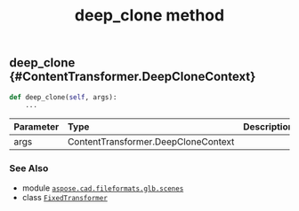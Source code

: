 ﻿---
title: deep_clone method
second_title: Aspose.CAD for Python via .NET API References
description: 
type: docs
weight: 20
url: /python-net/aspose.cad.fileformats.glb.scenes/fixedtransformer/deep_clone/
is_root: false
---

## deep_clone {#ContentTransformer.DeepCloneContext}





```python
def deep_clone(self, args):
    ...
```


| Parameter | Type | Description |
| :- | :- | :- |
| args | ContentTransformer.DeepCloneContext |  |



### See Also
* module [`aspose.cad.fileformats.glb.scenes`](../../)
* class [`FixedTransformer`](/cad/python-net/aspose.cad.fileformats.glb.scenes/fixedtransformer)
